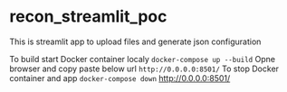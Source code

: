 # recon_streamlit_poc
This is streamlit app to upload files and generate json configuration

To build start Docker container localy
`
docker-compose up --build
`
Opne browser and copy paste below url
`
http://0.0.0.0:8501/
`
To stop Docker container and app
`
docker-compose down
`
http://0.0.0.0:8501/